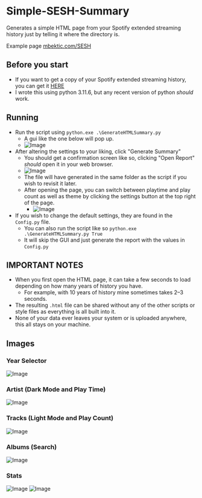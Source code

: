 # Simple-SESH-Summary
Generates a simple HTML page from your Spotify extended streaming history just by telling it where the directory is.

Example page [mbektic.com/SESH](https://mbektic.com/SESH/)

## Before you start
 - If you want to get a copy of your Spotify extended streaming history, you can get it [HERE](https://www.spotify.com/us/account/privacy/)
 - I wrote this using python 3.11.6, but any recent version of python _should_ work.


## Running
 - Run the script using `python.exe .\GenerateHTMLSummary.py`  
   - A gui like the one below will pop up. 
   - ![Image](https://github.com/user-attachments/assets/9a3a6dba-8583-4624-af91-2e94e6166606)
 - After altering the settings to your liking, click "Generate Summary"
   - You should get a confirmation screen like so, clicking "Open Report" _should_ open it in your web browser.
   - ![Image](https://github.com/user-attachments/assets/9804fe5d-7e23-4a8d-a02e-528ede041b65)
   - The file will have generated in the same folder as the script if you wish to revisit it later.
   - After opening the page, you can switch between playtime and play count as well as theme by clicking the settings button at the top right of the page.
     - ![Image](https://github.com/user-attachments/assets/8aadf1ed-289b-4e0b-95bd-a3e9b2928084)
 - If you wish to change the default settings, they are found in the `Config.py` file.
   - You can also run the script like so `python.exe .\GenerateHTMLSummary.py True`
   - It will skip the GUI and just generate the report with the values in `Config.py`


## IMPORTANT NOTES
- When you first open the HTML page, it can take a few seconds to load depending on how many years of history you have.
  - For example, with 10 years of history mine sometimes takes 2–3 seconds. 
- The resulting `.html` file can be shared without any of the other scripts or style files as everything is all built into it.
- None of your data ever leaves your system or is uploaded anywhere, this all stays on your machine.

## Images
### Year Selector
![Image](https://github.com/user-attachments/assets/0fa47626-5256-4a3e-a7cb-423226da9878)

### Artist (Dark Mode and Play Time)
![Image](https://github.com/user-attachments/assets/a2b84762-d564-44f0-90c4-3235670fb64a)

### Tracks (Light Mode and Play Count)
![Image](https://github.com/user-attachments/assets/40cc2892-69db-4ca8-b669-429ac6042b0e)

### Albums (Search)
![Image](https://github.com/user-attachments/assets/1a9ba192-1fc5-4cc6-b115-a5f57ebef6db)

### Stats
![Image](https://github.com/user-attachments/assets/c89d5ece-ca7f-41c7-aabe-7169a1852cab)
![Image](https://github.com/user-attachments/assets/bfa47186-ae50-4c73-a2b4-77e7fdf0b0db)